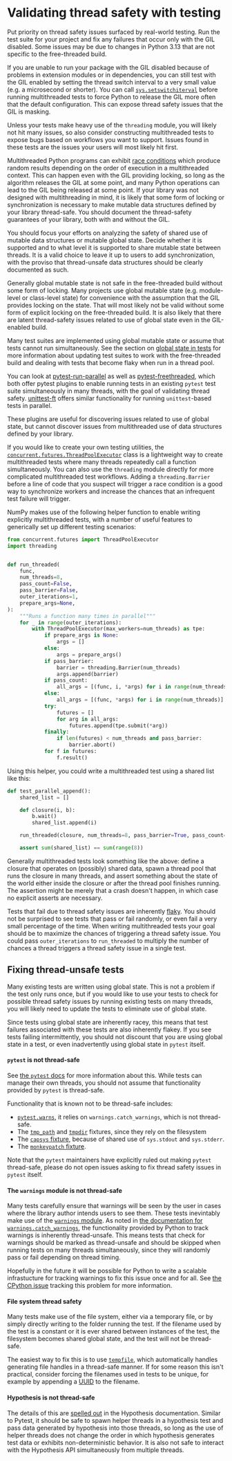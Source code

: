 # Validating thread safety with testing

Put priority on thread safety issues surfaced by real-world testing. Run the
test suite for your project and fix any failures that occur only with the GIL
disabled. Some issues may be due to changes in Python 3.13 that are not
specific to the free-threaded build.

If you are unable to run your package with the GIL disabled because of problems
in extension modules or in dependencies, you can still test with the GIL enabled
by setting the thread switch interval to a very small value (e.g. a microsecond
or shorter). You can call
[`sys.setswitchiterval`](https://docs.python.org/3/library/sys.html#sys.setswitchinterval)
before running multithreaded tests to force Python to release the GIL more often
that the default configuration. This can expose thread safety issues that the
GIL is masking.

Unless your tests make heavy use of the `threading` module, you will likely not
hit many issues, so also consider constructing multithreaded tests to expose
bugs based on workflows you want to support. Issues found in these tests are the
issues your users will most likely hit first.

Multithreaded Python programs can exhibit [race
conditions](https://en.wikipedia.org/wiki/Race_condition) which produce random
results depending on the order of execution in a multithreaded context. This can
happen even with the GIL providing locking, so long as the algorithm releases
the GIL at some point, and many Python operations can lead to the GIL being
released at some point. If your library was not designed with multithreading in
mind, it is likely that some form of locking or synchronization is necessary to
make mutable data structures defined by your library thread-safe. You should
document the thread-safety guarantees of your library, both with and without the
GIL.

You should focus your efforts on analyzing the safety of shared use of mutable
data structures or mutable global state. Decide whether it is supported and to
what level it is supported to share mutable state between threads. It is a valid
choice to leave it up to users to add synchronization, with the proviso that
thread-unsafe data structures should be clearly documented as such.

Generally global mutable state is not safe in the free-threaded build without
some form of locking. Many projects use global mutable state (e.g. module-level
or class-level state) for convenience with the assumption that the GIL provides
locking on the state. That will most likely not be valid without some form of
explicit locking on the free-threaded build. It is also likely that there are
latent thread-safety issues related to use of global state even in the GIL-enabled
build.

Many test suites are implemented using global mutable state or assume that tests
cannot run simultaneously. See the section on [global state in
tests](testing.md#fixing-thread-unsafe-tests) for more information about
updating test suites to work with the free-threaded build and dealing with tests
that become flaky when run in a thread pool.

You can look at
[pytest-run-parallel](https://github.com/Quansight-Labs/pytest-run-parallel) as
well as
[pytest-freethreaded](https://github.com/tonybaloney/pytest-freethreaded), which
both offer pytest plugins to enable running tests in an existing `pytest` test
suite simultaneously in many threads, with the goal of validating thread
safety. [unittest-ft](https://github.com/amyreese/unittest-ft) offers similar
functionality for running `unittest`-based tests in parallel.

These plugins are useful for discovering issues related to use of global state,
but cannot discover issues from multithreaded use of data structures defined by
your library.

If you would like to create your own testing utilities, the
[`concurrent.futures.ThreadPoolExecutor`](https://docs.python.org/3/library/concurrent.futures.html#concurrent.futures.ThreadPoolExecutor)
class is a lightweight way to create multithreaded tests where many threads
repeatedly call a function simultaneously. You can also use the `threading`
module directly for more complicated multithreaded test workflows. Adding a
`threading.Barrier` before a line of code that you suspect will trigger a race
condition is a good way to synchronize workers and increase the chances that an
infrequent test failure will trigger.

NumPy makes use of the following helper function to enable writing explicitly
multithreaded tests, with a number of useful features to generically set up
different testing scenarios:

```python
from concurrent.futures import ThreadPoolExecutor
import threading


def run_threaded(
    func,
    num_threads=8,
    pass_count=False,
    pass_barrier=False,
    outer_iterations=1,
    prepare_args=None,
):
    """Runs a function many times in parallel"""
    for _ in range(outer_iterations):
        with ThreadPoolExecutor(max_workers=num_threads) as tpe:
            if prepare_args is None:
                args = []
            else:
                args = prepare_args()
            if pass_barrier:
                barrier = threading.Barrier(num_threads)
                args.append(barrier)
            if pass_count:
                all_args = [(func, i, *args) for i in range(num_threads)]
            else:
                all_args = [(func, *args) for i in range(num_threads)]
            try:
                futures = []
                for arg in all_args:
                    futures.append(tpe.submit(*arg))
            finally:
                if len(futures) < num_threads and pass_barrier:
                    barrier.abort()
            for f in futures:
                f.result()
```

Using this helper, you could write a multithreaded test using a shared list like this:

```python
def test_parallel_append():
    shared_list = []

    def closure(i, b):
        b.wait()
        shared_list.append(i)

    run_threaded(closure, num_threads=8, pass_barrier=True, pass_count=True)

    assert sum(shared_list) == sum(range(8))
```

Generally multithreaded tests look something like the above: define a closure
that operates on (possibly) shared data, spawn a thread pool that runs the
closure in many threads, and assert something about the state of the world
either inside the closure or after the thread pool finishes running. The
assertion might be merely that a crash doesn't happen, in which case no explicit
asserts are necessary.

Tests that fail due to thread safety issues are inherently
[flaky](https://testautomationpatterns.org/wiki/index.php/FLAKY_TESTS). You
should not be surprised to see tests that pass or fail randomly, or even fail a
very small percentage of the time. When writing multithreaded tests your goal
should be to maximize the chances of triggering a thread safety issue. You could
pass `outer_iterations` to `run_threaded` to multiply the number of chances a
thread triggers a thread safety issue in a single test.

## Fixing thread-unsafe tests

Many existing tests are written using global state. This is not a problem if the
test only runs once, but if you would like to use your tests to check for
possible thread safety issues by running existing tests on many threads, you
will likely need to update the tests to eliminate use of global state.

Since tests using global state are inherently racey, this means that test
failures associated with these tests are also inherently flakey. If you see
tests failing intermittently, you should not discount that you are using global
state in a test, or even inadvertently using global state in `pytest` itself.

#### `pytest` is not thread-safe

See [the `pytest`
docs](https://docs.pytest.org/en/stable/explanation/flaky.html#thread-safety)
for more information about this. While tests can manage their own threads, you
should not assume that functionality provided by `pytest` is thread-safe.

Functionality that is known not to be thread-safe includes:

- [`pytest.warns`](https://docs.pytest.org/en/stable/reference/reference.html#pytest.warns),
    it relies on `warnings.catch_warnings`, which is not thread-safe.
- The [`tmp_path`](https://docs.pytest.org/en/stable/reference/reference.html#std-fixture-tmp_path)
    and [`tmpdir`](https://docs.pytest.org/en/stable/reference/reference.html#std-fixture-tmpdir)
    fixtures, since they rely on the filesystem
- The [`capsys`
    fixture](https://docs.pytest.org/en/stable/reference/reference.html#std-fixture-capsys),
    because of shared use of `sys.stdout` and `sys.stderr`.
- The [`monkeypatch`
    fixture](https://docs.pytest.org/en/stable/reference/reference.html#std-fixture-monkeypatch).

Note that the `pytest` maintainers have explicitly ruled out making `pytest`
thread-safe, please do not open issues asking to fix thread safety issues in
`pytest` itself.

#### The `warnings` module is not thread-safe

Many tests carefully ensure that warnings will be seen by the user in cases
where the library author intends users to see them. These tests inevintably make
use of the [`warnings`
module](https://docs.python.org/3/library/warnings.html). As noted in [the
documentation for
`warnings.catch_warnings`](https://docs.python.org/3/library/warnings.html#available-context-managers),
the functionality provided by Python to track warnings is inherently
thread-unsafe. This means tests that check for warnings should be marked as
thread-unsafe and should be skipped when running tests on many threads
simultaneously, since they will randomly pass or fail depending on thread
timing.

Hopefully in the future it will be possible for Python to write a scalable
infrastucture for tracking warnings to fix this issue once and for all. See [the
CPython issue](https://github.com/python/cpython/issues/91505) tracking this
problem for more information.

#### File system thread safety

Many tests make use of the file system, either via a temporary file, or by
simply directly writing to the folder running the test. If the filename used by
the test is a constant or it is ever shared between instances of the test, the
filesystem becomes shared global state, and the test will not be thread-safe.

The easiest way to fix this is to use
[`tempfile`](https://docs.python.org/3/library/tempfile.html), which
automatically handles generating file handles in a thread-safe manner. If for
some reason this isn't practical, consider forcing the filenames used in tests
to be unique, for example by appending a
[UUID](https://docs.python.org/3/library/uuid.html) to the filename.

#### Hypothesis is not thread-safe

The details of this are [spelled
out](https://hypothesis.readthedocs.io/en/latest/details.html#thread-safety-policy)
in the Hypothesis documentation. Similar to Pytest, it should be safe to spawn
helper threads in a hypothesis test and pass data generated by hypothesis into
those threads, so long as the use of helper threads does not change the order in
which hypothesis generates test data or exhibits non-deterministic behavior. It
is also not safe to interact with the Hypothesis API simultaneously from multiple
threads.
